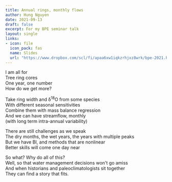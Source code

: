 ```yaml
---
title: Annual rings, monthly flows
author: Hung Nguyen
date: 2021-09-13
draft: false
excerpt: For my BPE seminar talk
layout: single
links:
- icon: file
  icon_pack: fas
  name: Slides
  url: "https://www.dropbox.com/scl/fi/apaa6xw1iqkzrhjxz8wrk/bpe-2021.html?rlkey=582sf6sm26l0uhtx2lgzkh1nw&dl=1"
---
```


I am all for  
Tree ring cores  
One year, one number  
How do we get more?

Take ring width and &delta;<sup>18</sup>O from some species  
With different seasonal sensitivities  
Combine them with mass balance regression  
And we can have streamflow, monthly  
(with long term intra-annual variability)

There are still challenges as we speak  
The dry months, the wet years, the years with multiple peaks  
But we have BI, and methods that are nonlinear  
Better skills will come one day near

So what? Why do all of this?  
Well, so that water management decisions won't go amiss  
And when historians and paleoclimatologists sit together  
They can find a story that fits.
